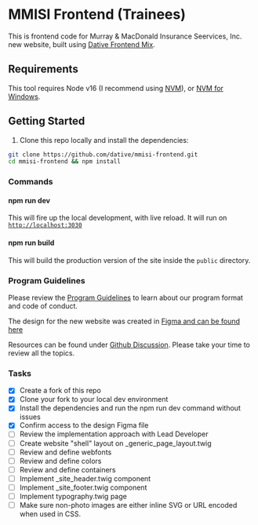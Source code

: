 # MMISI Frontend (Trainees)

This is frontend code for Murray & MacDonald Insurance Seervices, Inc. new website, built using [Dative Frontend Mix](https://github.com/dative/dative-frontend-mix).

## Requirements

This tool requires Node v16 (I recommend using [NVM](https://github.com/nvm-sh/nvm)), or [NVM for Windows](https://github.com/coreybutler/nvm-windows).

## Getting Started

1. Clone this repo locally and install the dependencies:

```bash
git clone https://github.com/dative/mmisi-frontend.git
cd mmisi-frontend && npm install
```

### Commands

#### npm run dev

This will fire up the local development, with live reload. It will run on [`http://localhost:3030`](http://localhost:3030)

#### npm run build

This will build the production version of the site inside the `public` directory.

### Program Guidelines

Please review the [Program Guidelines](https://github.com/dative/mmisi-frontend/blob/main/GUIDELINES.md) to learn about our program format and code of conduct.

The design for the new website was created in [Figma and can be found here](https://www.figma.com/file/8pzqHnSLkdZocdYIMOc47C/Design-Docs-v3-Frontend?node-id=0%3A1)

Resources can be found under [Github Discussion](https://github.com/dative/mmisi-frontend/discussions). Please take your time to review all the topics.

### Tasks

-[x] Create a fork of this repo
-[x] Clone your fork to your local dev environment
-[x] Install the dependencies and run the npm run dev command without issues
-[x] Confirm access to the design Figma file
-[ ] Review the implementation approach with Lead Developer
-[ ] Create website "shell" layout on _generic_page_layout.twig
-[ ] Review and define webfonts
-[ ] Review and define colors
-[ ] Review and define containers
-[ ] Implement _site_header.twig component
-[ ] Implement _site_footer.twig component
-[ ] Implement typography.twig page
-[ ] Make sure non-photo images are either inline SVG or URL encoded when used in CSS.
